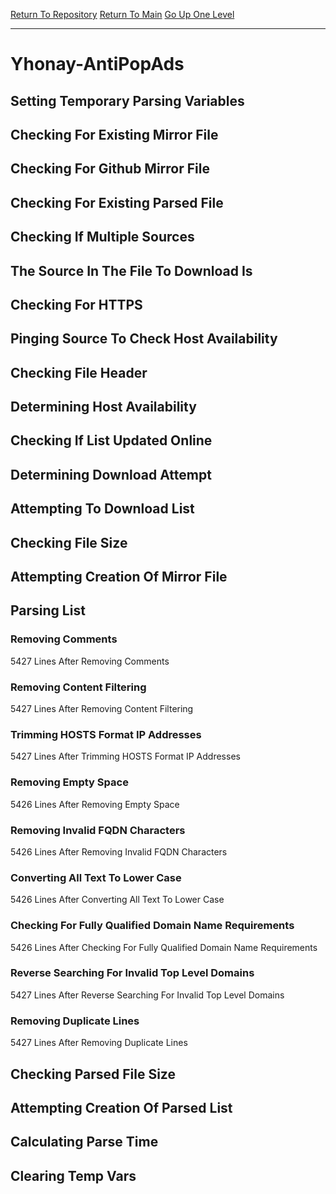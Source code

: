 [Return To Repository](https://github.com/deathbybandaid/piholeparser/)
[Return To Main](https://github.com/deathbybandaid/piholeparser/blob/master/RecentRunLogs/Mainlog.md)
[Go Up One Level](https://github.com/deathbybandaid/piholeparser/blob/master/RecentRunLogs/TopLevelScripts/30-Processing-Blacklists.md)
____________________________________
# Yhonay-AntiPopAds
## Setting Temporary Parsing Variables
## Checking For Existing Mirror File
## Checking For Github Mirror File
## Checking For Existing Parsed File
## Checking If Multiple Sources
## The Source In The File To Download Is
## Checking For HTTPS
## Pinging Source To Check Host Availability
## Checking File Header
## Determining Host Availability
## Checking If List Updated Online
## Determining Download Attempt
## Attempting To Download List
## Checking File Size
## Attempting Creation Of Mirror File
## Parsing List
### Removing Comments
5427 Lines After Removing Comments
### Removing Content Filtering
5427 Lines After Removing Content Filtering
### Trimming HOSTS Format IP Addresses
5427 Lines After Trimming HOSTS Format IP Addresses
### Removing Empty Space
5426 Lines After Removing Empty Space
### Removing Invalid FQDN Characters
5426 Lines After Removing Invalid FQDN Characters
### Converting All Text To Lower Case
5426 Lines After Converting All Text To Lower Case
### Checking For Fully Qualified Domain Name Requirements
5426 Lines After Checking For Fully Qualified Domain Name Requirements
### Reverse Searching For Invalid Top Level Domains
5427 Lines After Reverse Searching For Invalid Top Level Domains
### Removing Duplicate Lines
5427 Lines After Removing Duplicate Lines
## Checking Parsed File Size
## Attempting Creation Of Parsed List
## Calculating Parse Time
## Clearing Temp Vars
